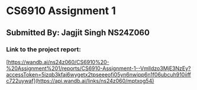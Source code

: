 
# CS6910 Assignment 1
## Submitted By: Jagjit Singh NS24Z060

### Link to the project report:

[https://wandb.ai/ns24z060/CS6910%20-%20Assignment%201/reports/CS6910-Assignment-1--Vmlldzo3MjE3NzEy?accessToken=5izqb3kfaj6wygetx2tpseeeofi05yn6nwipp6n1f06ubcuh910iiffc722uywaf](https://api.wandb.ai/links/ns24z060/mptxog54)
